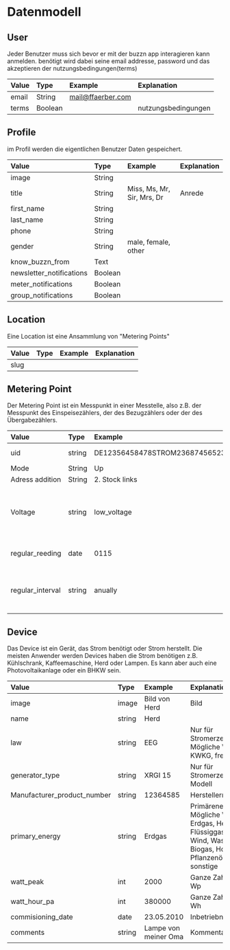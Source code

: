 # Datenmodell

## User
Jeder Benutzer muss sich bevor er mit der buzzn app interagieren kann anmelden.
benötigt wird dabei seine email addresse, password und das akzeptieren der nutzungsbedingungen(terms)

|Value|Type|Example|Explanation
|:----|:---|:------|:----------
|email|String|mail@ffaerber.com
|terms|Boolean||nutzungsbedingungen


## Profile

im Profil werden die eigentlichen Benutzer Daten gespeichert.


|Value|Type|Example|Explanation
|:----|:---|:------|:----------
|image|String|
|title|String|Miss, Ms, Mr, Sir, Mrs, Dr| Anrede
|first_name|String|
|last_name|String|
|phone|String|
|gender|String| male, female, other
|know_buzzn_from|Text|
|newsletter_notifications|Boolean|
|meter_notifications|Boolean|
|group_notifications|Boolean|

## Location

Eine Location ist eine Ansammlung von "Metering Points"

|Value|Type|Example|Explanation
|:----|:---|:------|:----------
|slug||| 

## Metering Point

Der Metering Point ist ein Messpunkt in einer Messtelle, also z.B. der Messpunkt des Einspeisezählers, der des Bezugzählers oder der des Übergabezählers. 

|Value|Type|Example|Explanation
|:----|:---|:------|:----------
|uid|string|DE12356458478STROM236874565231459|Zählpunkt-iD mi 33 Stellen
|Mode|String|Up|
|Adress addition|String|2. Stock links
|Voltage|string|low_voltage|4 mögliche Werte: low_voltage, medium_voltage, high_voltage, highest_voltage
|regular_reeding|date|0115|geplante Turnusablesung, Format MMDD
|regular_interval|string|anually|4 mögliche werte: monthly, annually, quarterly, half-yearly

## Device

Das Device ist ein Gerät, das Strom benötigt oder Strom herstellt. Die meisten Anwender werden Devices haben die Strom benötigen z.B. Kühlschrank, Kaffeemaschine, Herd oder Lampen. Es kann aber auch eine Photovoltaikanlage oder ein BHKW sein.

|Value|Type|Example|Explanation
|:----|:---|:------|:----------
|image|image|Bild von Herd|Bild
|name|string|Herd|
|law|string|EEG|Nur für Stromerzeuger. Mögliche Werte: EEG, KWKG, frei, "leer"
|generator_type|string|XRGI 15|Nur für Stromerzeuger. Modell
|Manufacturer_product_number|string|12364585|Herstellernummer
|primary_energy|string|Erdgas|Primärenergie. Mögliche Werte: Erdgas, Heizöl, Flüssiggas, Sonne, Wind, Wasser, Biogas, Holz, Pflanzenöl, Biomasse, sonstige
|watt_peak|int|2000|Ganze Zahl, Einheit Wp
|watt_hour_pa|int|380000|Ganze Zahl, Einheit Wh
|commisioning_date|date|23.05.2010|Inbetriebnahmedatum
|comments|string|Lampe von meiner Oma|Kommentar
